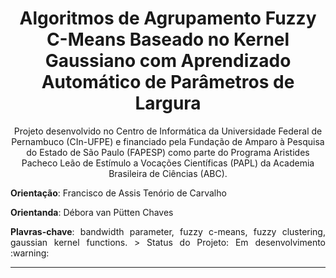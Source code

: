 <h1 align="center"> Algoritmos de Agrupamento Fuzzy C-Means Baseado no Kernel Gaussiano com Aprendizado Automático de Parâmetros de Largura </h1>

<p align="center"> Projeto desenvolvido no Centro de Informática da Universidade Federal de Pernambuco (CIn-UFPE) e financiado pela Fundação de Amparo à Pesquisa do Estado de São Paulo (FAPESP) como parte do Programa Aristides Pacheco Leão de Estímulo a Vocações Científicas (PAPL) da Academia Brasileira de Ciências (ABC). </p>
<p align="justify"><strong>Orientação</strong>: Francisco de Assis Tenório de Carvalho </p>
<p align="justify"><strong>Orientanda</strong>: Débora van Pütten Chaves </p>
<p align="justify"><strong>Plavras-chave</strong>: 	bandwidth parameter, fuzzy c-means, fuzzy clustering, gaussian kernel functions.
> Status do Projeto: Em desenvolvimento :warning:
<hr>


